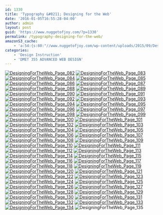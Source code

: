 ```yaml
---
id: 1330
title: 'Typography &#8211; Designing for the Web'
date: '2016-01-05T16:55:28-04:00'
author: admin
layout: post
guid: 'https://www.nuggetofjoy.com/?p=1330'
permalink: /typography-designing-for-the-web/
amazonS3_cache:
    - 'a:54:{s:80:"//www.nuggetofjoy.com/wp-content/uploads/2015/09/DesigningForTheWeb_Page_082.jpg";a:1:{s:9:"timestamp";i:1732397986;}s:80:"//www.nuggetofjoy.com/wp-content/uploads/2015/09/DesigningForTheWeb_Page_083.jpg";a:1:{s:9:"timestamp";i:1732397986;}s:80:"//www.nuggetofjoy.com/wp-content/uploads/2015/09/DesigningForTheWeb_Page_084.jpg";a:1:{s:9:"timestamp";i:1732397986;}s:80:"//www.nuggetofjoy.com/wp-content/uploads/2015/09/DesigningForTheWeb_Page_085.jpg";a:1:{s:9:"timestamp";i:1732397986;}s:80:"//www.nuggetofjoy.com/wp-content/uploads/2015/09/DesigningForTheWeb_Page_086.jpg";a:1:{s:9:"timestamp";i:1732397986;}s:80:"//www.nuggetofjoy.com/wp-content/uploads/2015/09/DesigningForTheWeb_Page_087.jpg";a:1:{s:9:"timestamp";i:1732397986;}s:80:"//www.nuggetofjoy.com/wp-content/uploads/2015/09/DesigningForTheWeb_Page_088.jpg";a:1:{s:9:"timestamp";i:1732397986;}s:80:"//www.nuggetofjoy.com/wp-content/uploads/2015/09/DesigningForTheWeb_Page_089.jpg";a:1:{s:9:"timestamp";i:1732397986;}s:80:"//www.nuggetofjoy.com/wp-content/uploads/2015/09/DesigningForTheWeb_Page_090.jpg";a:1:{s:9:"timestamp";i:1732397986;}s:80:"//www.nuggetofjoy.com/wp-content/uploads/2015/09/DesigningForTheWeb_Page_091.jpg";a:1:{s:9:"timestamp";i:1732397986;}s:80:"//www.nuggetofjoy.com/wp-content/uploads/2015/09/DesigningForTheWeb_Page_092.jpg";a:1:{s:9:"timestamp";i:1732397986;}s:80:"//www.nuggetofjoy.com/wp-content/uploads/2015/09/DesigningForTheWeb_Page_093.jpg";a:1:{s:9:"timestamp";i:1732397986;}s:80:"//www.nuggetofjoy.com/wp-content/uploads/2015/09/DesigningForTheWeb_Page_094.jpg";a:1:{s:9:"timestamp";i:1732397986;}s:80:"//www.nuggetofjoy.com/wp-content/uploads/2015/09/DesigningForTheWeb_Page_095.jpg";a:1:{s:9:"timestamp";i:1732397986;}s:80:"//www.nuggetofjoy.com/wp-content/uploads/2015/09/DesigningForTheWeb_Page_096.jpg";a:1:{s:9:"timestamp";i:1732397986;}s:80:"//www.nuggetofjoy.com/wp-content/uploads/2015/09/DesigningForTheWeb_Page_097.jpg";a:1:{s:9:"timestamp";i:1732397986;}s:80:"//www.nuggetofjoy.com/wp-content/uploads/2015/09/DesigningForTheWeb_Page_098.jpg";a:1:{s:9:"timestamp";i:1732397986;}s:80:"//www.nuggetofjoy.com/wp-content/uploads/2015/09/DesigningForTheWeb_Page_099.jpg";a:1:{s:9:"timestamp";i:1732397986;}s:80:"//www.nuggetofjoy.com/wp-content/uploads/2015/09/DesigningForTheWeb_Page_100.jpg";a:1:{s:9:"timestamp";i:1732397986;}s:80:"//www.nuggetofjoy.com/wp-content/uploads/2015/09/DesigningForTheWeb_Page_101.jpg";a:1:{s:9:"timestamp";i:1732397986;}s:80:"//www.nuggetofjoy.com/wp-content/uploads/2015/09/DesigningForTheWeb_Page_102.jpg";a:1:{s:9:"timestamp";i:1732397986;}s:80:"//www.nuggetofjoy.com/wp-content/uploads/2015/09/DesigningForTheWeb_Page_103.jpg";a:1:{s:9:"timestamp";i:1732397986;}s:80:"//www.nuggetofjoy.com/wp-content/uploads/2015/09/DesigningForTheWeb_Page_104.jpg";a:1:{s:9:"timestamp";i:1732397986;}s:80:"//www.nuggetofjoy.com/wp-content/uploads/2015/09/DesigningForTheWeb_Page_105.jpg";a:1:{s:9:"timestamp";i:1732397986;}s:80:"//www.nuggetofjoy.com/wp-content/uploads/2015/09/DesigningForTheWeb_Page_106.jpg";a:1:{s:9:"timestamp";i:1732397986;}s:80:"//www.nuggetofjoy.com/wp-content/uploads/2015/09/DesigningForTheWeb_Page_107.jpg";a:1:{s:9:"timestamp";i:1732397986;}s:80:"//www.nuggetofjoy.com/wp-content/uploads/2015/09/DesigningForTheWeb_Page_108.jpg";a:1:{s:9:"timestamp";i:1732397986;}s:80:"//www.nuggetofjoy.com/wp-content/uploads/2015/09/DesigningForTheWeb_Page_109.jpg";a:1:{s:9:"timestamp";i:1732397986;}s:80:"//www.nuggetofjoy.com/wp-content/uploads/2015/09/DesigningForTheWeb_Page_110.jpg";a:1:{s:9:"timestamp";i:1732397986;}s:80:"//www.nuggetofjoy.com/wp-content/uploads/2015/09/DesigningForTheWeb_Page_111.jpg";a:1:{s:9:"timestamp";i:1732397986;}s:80:"//www.nuggetofjoy.com/wp-content/uploads/2015/09/DesigningForTheWeb_Page_112.jpg";a:1:{s:9:"timestamp";i:1732397986;}s:80:"//www.nuggetofjoy.com/wp-content/uploads/2015/09/DesigningForTheWeb_Page_113.jpg";a:1:{s:9:"timestamp";i:1732397986;}s:80:"//www.nuggetofjoy.com/wp-content/uploads/2015/09/DesigningForTheWeb_Page_114.jpg";a:1:{s:9:"timestamp";i:1732397986;}s:80:"//www.nuggetofjoy.com/wp-content/uploads/2015/09/DesigningForTheWeb_Page_115.jpg";a:1:{s:9:"timestamp";i:1732397986;}s:80:"//www.nuggetofjoy.com/wp-content/uploads/2015/09/DesigningForTheWeb_Page_116.jpg";a:1:{s:9:"timestamp";i:1732397986;}s:80:"//www.nuggetofjoy.com/wp-content/uploads/2015/09/DesigningForTheWeb_Page_117.jpg";a:1:{s:9:"timestamp";i:1732397986;}s:80:"//www.nuggetofjoy.com/wp-content/uploads/2015/09/DesigningForTheWeb_Page_118.jpg";a:1:{s:9:"timestamp";i:1732397986;}s:80:"//www.nuggetofjoy.com/wp-content/uploads/2015/09/DesigningForTheWeb_Page_119.jpg";a:1:{s:9:"timestamp";i:1732397986;}s:80:"//www.nuggetofjoy.com/wp-content/uploads/2015/09/DesigningForTheWeb_Page_120.jpg";a:1:{s:9:"timestamp";i:1732397986;}s:80:"//www.nuggetofjoy.com/wp-content/uploads/2015/09/DesigningForTheWeb_Page_121.jpg";a:1:{s:9:"timestamp";i:1732397986;}s:80:"//www.nuggetofjoy.com/wp-content/uploads/2015/09/DesigningForTheWeb_Page_122.jpg";a:1:{s:9:"timestamp";i:1732397986;}s:80:"//www.nuggetofjoy.com/wp-content/uploads/2015/09/DesigningForTheWeb_Page_123.jpg";a:1:{s:9:"timestamp";i:1732397986;}s:80:"//www.nuggetofjoy.com/wp-content/uploads/2015/09/DesigningForTheWeb_Page_124.jpg";a:1:{s:9:"timestamp";i:1732397986;}s:80:"//www.nuggetofjoy.com/wp-content/uploads/2015/09/DesigningForTheWeb_Page_125.jpg";a:1:{s:9:"timestamp";i:1732397986;}s:80:"//www.nuggetofjoy.com/wp-content/uploads/2015/09/DesigningForTheWeb_Page_126.jpg";a:1:{s:9:"timestamp";i:1732397986;}s:80:"//www.nuggetofjoy.com/wp-content/uploads/2015/09/DesigningForTheWeb_Page_127.jpg";a:1:{s:9:"timestamp";i:1732397986;}s:80:"//www.nuggetofjoy.com/wp-content/uploads/2015/09/DesigningForTheWeb_Page_128.jpg";a:1:{s:9:"timestamp";i:1732397986;}s:80:"//www.nuggetofjoy.com/wp-content/uploads/2015/09/DesigningForTheWeb_Page_129.jpg";a:1:{s:9:"timestamp";i:1732397986;}s:80:"//www.nuggetofjoy.com/wp-content/uploads/2015/09/DesigningForTheWeb_Page_130.jpg";a:1:{s:9:"timestamp";i:1732397986;}s:80:"//www.nuggetofjoy.com/wp-content/uploads/2015/09/DesigningForTheWeb_Page_131.jpg";a:1:{s:9:"timestamp";i:1732397986;}s:80:"//www.nuggetofjoy.com/wp-content/uploads/2015/09/DesigningForTheWeb_Page_132.jpg";a:1:{s:9:"timestamp";i:1732397986;}s:80:"//www.nuggetofjoy.com/wp-content/uploads/2015/09/DesigningForTheWeb_Page_133.jpg";a:1:{s:9:"timestamp";i:1732397986;}s:80:"//www.nuggetofjoy.com/wp-content/uploads/2015/09/DesigningForTheWeb_Page_134.jpg";a:1:{s:9:"timestamp";i:1732397986;}s:80:"//www.nuggetofjoy.com/wp-content/uploads/2015/09/DesigningForTheWeb_Page_135.jpg";a:1:{s:9:"timestamp";i:1732397986;}}'
categories:
    - 'Design Instruction'
    - 'DMET 355 ADVANCED WEB DESIGN'
---
```


[![DesigningForTheWeb_Page_082](https://www.nuggetofjoy.com/wp-content/uploads/2015/09/DesigningForTheWeb_Page_082.jpg)](https://www.nuggetofjoy.com/wp-content/uploads/2015/09/DesigningForTheWeb_Page_082.jpg) [![DesigningForTheWeb_Page_083](https://www.nuggetofjoy.com/wp-content/uploads/2015/09/DesigningForTheWeb_Page_083.jpg)](https://www.nuggetofjoy.com/wp-content/uploads/2015/09/DesigningForTheWeb_Page_083.jpg) [![DesigningForTheWeb_Page_084](https://www.nuggetofjoy.com/wp-content/uploads/2015/09/DesigningForTheWeb_Page_084.jpg)](https://www.nuggetofjoy.com/wp-content/uploads/2015/09/DesigningForTheWeb_Page_084.jpg) [![DesigningForTheWeb_Page_085](https://www.nuggetofjoy.com/wp-content/uploads/2015/09/DesigningForTheWeb_Page_085.jpg)](https://www.nuggetofjoy.com/wp-content/uploads/2015/09/DesigningForTheWeb_Page_085.jpg) [![DesigningForTheWeb_Page_086](https://www.nuggetofjoy.com/wp-content/uploads/2015/09/DesigningForTheWeb_Page_086.jpg)](https://www.nuggetofjoy.com/wp-content/uploads/2015/09/DesigningForTheWeb_Page_086.jpg) [![DesigningForTheWeb_Page_087](https://www.nuggetofjoy.com/wp-content/uploads/2015/09/DesigningForTheWeb_Page_087.jpg)](https://www.nuggetofjoy.com/wp-content/uploads/2015/09/DesigningForTheWeb_Page_087.jpg) [![DesigningForTheWeb_Page_088](https://www.nuggetofjoy.com/wp-content/uploads/2015/09/DesigningForTheWeb_Page_088.jpg)](https://www.nuggetofjoy.com/wp-content/uploads/2015/09/DesigningForTheWeb_Page_088.jpg) [![DesigningForTheWeb_Page_089](https://www.nuggetofjoy.com/wp-content/uploads/2015/09/DesigningForTheWeb_Page_089.jpg)](https://www.nuggetofjoy.com/wp-content/uploads/2015/09/DesigningForTheWeb_Page_089.jpg) [![DesigningForTheWeb_Page_090](https://www.nuggetofjoy.com/wp-content/uploads/2015/09/DesigningForTheWeb_Page_090.jpg)](https://www.nuggetofjoy.com/wp-content/uploads/2015/09/DesigningForTheWeb_Page_090.jpg) [![DesigningForTheWeb_Page_091](https://www.nuggetofjoy.com/wp-content/uploads/2015/09/DesigningForTheWeb_Page_091.jpg)](https://www.nuggetofjoy.com/wp-content/uploads/2015/09/DesigningForTheWeb_Page_091.jpg) [![DesigningForTheWeb_Page_092](https://www.nuggetofjoy.com/wp-content/uploads/2015/09/DesigningForTheWeb_Page_092.jpg)](https://www.nuggetofjoy.com/wp-content/uploads/2015/09/DesigningForTheWeb_Page_092.jpg) [![DesigningForTheWeb_Page_093](https://www.nuggetofjoy.com/wp-content/uploads/2015/09/DesigningForTheWeb_Page_093.jpg)](https://www.nuggetofjoy.com/wp-content/uploads/2015/09/DesigningForTheWeb_Page_093.jpg) [![DesigningForTheWeb_Page_094](https://www.nuggetofjoy.com/wp-content/uploads/2015/09/DesigningForTheWeb_Page_094.jpg)](https://www.nuggetofjoy.com/wp-content/uploads/2015/09/DesigningForTheWeb_Page_094.jpg) [![DesigningForTheWeb_Page_095](https://www.nuggetofjoy.com/wp-content/uploads/2015/09/DesigningForTheWeb_Page_095.jpg)](https://www.nuggetofjoy.com/wp-content/uploads/2015/09/DesigningForTheWeb_Page_095.jpg) [![DesigningForTheWeb_Page_096](https://www.nuggetofjoy.com/wp-content/uploads/2015/09/DesigningForTheWeb_Page_096.jpg)](https://www.nuggetofjoy.com/wp-content/uploads/2015/09/DesigningForTheWeb_Page_096.jpg) [![DesigningForTheWeb_Page_097](https://www.nuggetofjoy.com/wp-content/uploads/2015/09/DesigningForTheWeb_Page_097.jpg)](https://www.nuggetofjoy.com/wp-content/uploads/2015/09/DesigningForTheWeb_Page_097.jpg) [![DesigningForTheWeb_Page_098](https://www.nuggetofjoy.com/wp-content/uploads/2015/09/DesigningForTheWeb_Page_098.jpg)](https://www.nuggetofjoy.com/wp-content/uploads/2015/09/DesigningForTheWeb_Page_098.jpg) [![DesigningForTheWeb_Page_099](https://www.nuggetofjoy.com/wp-content/uploads/2015/09/DesigningForTheWeb_Page_099.jpg)](https://www.nuggetofjoy.com/wp-content/uploads/2015/09/DesigningForTheWeb_Page_099.jpg) [![DesigningForTheWeb_Page_100](https://www.nuggetofjoy.com/wp-content/uploads/2015/09/DesigningForTheWeb_Page_100.jpg)](https://www.nuggetofjoy.com/wp-content/uploads/2015/09/DesigningForTheWeb_Page_100.jpg) [![DesigningForTheWeb_Page_101](https://www.nuggetofjoy.com/wp-content/uploads/2015/09/DesigningForTheWeb_Page_101.jpg)](https://www.nuggetofjoy.com/wp-content/uploads/2015/09/DesigningForTheWeb_Page_101.jpg) [![DesigningForTheWeb_Page_102](https://www.nuggetofjoy.com/wp-content/uploads/2015/09/DesigningForTheWeb_Page_102.jpg)](https://www.nuggetofjoy.com/wp-content/uploads/2015/09/DesigningForTheWeb_Page_102.jpg) [![DesigningForTheWeb_Page_103](https://www.nuggetofjoy.com/wp-content/uploads/2015/09/DesigningForTheWeb_Page_103.jpg)](https://www.nuggetofjoy.com/wp-content/uploads/2015/09/DesigningForTheWeb_Page_103.jpg) [![DesigningForTheWeb_Page_104](https://www.nuggetofjoy.com/wp-content/uploads/2015/09/DesigningForTheWeb_Page_104.jpg)](https://www.nuggetofjoy.com/wp-content/uploads/2015/09/DesigningForTheWeb_Page_104.jpg) [![DesigningForTheWeb_Page_105](https://www.nuggetofjoy.com/wp-content/uploads/2015/09/DesigningForTheWeb_Page_105.jpg)](https://www.nuggetofjoy.com/wp-content/uploads/2015/09/DesigningForTheWeb_Page_105.jpg) [![DesigningForTheWeb_Page_106](https://www.nuggetofjoy.com/wp-content/uploads/2015/09/DesigningForTheWeb_Page_106.jpg)](https://www.nuggetofjoy.com/wp-content/uploads/2015/09/DesigningForTheWeb_Page_106.jpg) [![DesigningForTheWeb_Page_107](https://www.nuggetofjoy.com/wp-content/uploads/2015/09/DesigningForTheWeb_Page_107.jpg)](https://www.nuggetofjoy.com/wp-content/uploads/2015/09/DesigningForTheWeb_Page_107.jpg) [![DesigningForTheWeb_Page_108](https://www.nuggetofjoy.com/wp-content/uploads/2015/09/DesigningForTheWeb_Page_108.jpg)](https://www.nuggetofjoy.com/wp-content/uploads/2015/09/DesigningForTheWeb_Page_108.jpg) [![DesigningForTheWeb_Page_109](https://www.nuggetofjoy.com/wp-content/uploads/2015/09/DesigningForTheWeb_Page_109.jpg)](https://www.nuggetofjoy.com/wp-content/uploads/2015/09/DesigningForTheWeb_Page_109.jpg) [![DesigningForTheWeb_Page_110](https://www.nuggetofjoy.com/wp-content/uploads/2015/09/DesigningForTheWeb_Page_110.jpg)](https://www.nuggetofjoy.com/wp-content/uploads/2015/09/DesigningForTheWeb_Page_110.jpg) [![DesigningForTheWeb_Page_111](https://www.nuggetofjoy.com/wp-content/uploads/2015/09/DesigningForTheWeb_Page_111.jpg)](https://www.nuggetofjoy.com/wp-content/uploads/2015/09/DesigningForTheWeb_Page_111.jpg) [![DesigningForTheWeb_Page_112](https://www.nuggetofjoy.com/wp-content/uploads/2015/09/DesigningForTheWeb_Page_112.jpg)](https://www.nuggetofjoy.com/wp-content/uploads/2015/09/DesigningForTheWeb_Page_112.jpg) [![DesigningForTheWeb_Page_113](https://www.nuggetofjoy.com/wp-content/uploads/2015/09/DesigningForTheWeb_Page_113.jpg)](https://www.nuggetofjoy.com/wp-content/uploads/2015/09/DesigningForTheWeb_Page_113.jpg) [![DesigningForTheWeb_Page_114](https://www.nuggetofjoy.com/wp-content/uploads/2015/09/DesigningForTheWeb_Page_114.jpg)](https://www.nuggetofjoy.com/wp-content/uploads/2015/09/DesigningForTheWeb_Page_114.jpg) [![DesigningForTheWeb_Page_115](https://www.nuggetofjoy.com/wp-content/uploads/2015/09/DesigningForTheWeb_Page_115.jpg)](https://www.nuggetofjoy.com/wp-content/uploads/2015/09/DesigningForTheWeb_Page_115.jpg) [![DesigningForTheWeb_Page_116](https://www.nuggetofjoy.com/wp-content/uploads/2015/09/DesigningForTheWeb_Page_116.jpg)](https://www.nuggetofjoy.com/wp-content/uploads/2015/09/DesigningForTheWeb_Page_116.jpg) [![DesigningForTheWeb_Page_117](https://www.nuggetofjoy.com/wp-content/uploads/2015/09/DesigningForTheWeb_Page_117.jpg)](https://www.nuggetofjoy.com/wp-content/uploads/2015/09/DesigningForTheWeb_Page_117.jpg) [![DesigningForTheWeb_Page_118](https://www.nuggetofjoy.com/wp-content/uploads/2015/09/DesigningForTheWeb_Page_118.jpg)](https://www.nuggetofjoy.com/wp-content/uploads/2015/09/DesigningForTheWeb_Page_118.jpg) [![DesigningForTheWeb_Page_119](https://www.nuggetofjoy.com/wp-content/uploads/2015/09/DesigningForTheWeb_Page_119.jpg)](https://www.nuggetofjoy.com/wp-content/uploads/2015/09/DesigningForTheWeb_Page_119.jpg) [![DesigningForTheWeb_Page_120](https://www.nuggetofjoy.com/wp-content/uploads/2015/09/DesigningForTheWeb_Page_120.jpg)](https://www.nuggetofjoy.com/wp-content/uploads/2015/09/DesigningForTheWeb_Page_120.jpg) [![DesigningForTheWeb_Page_121](https://www.nuggetofjoy.com/wp-content/uploads/2015/09/DesigningForTheWeb_Page_121.jpg)](https://www.nuggetofjoy.com/wp-content/uploads/2015/09/DesigningForTheWeb_Page_121.jpg) [![DesigningForTheWeb_Page_122](https://www.nuggetofjoy.com/wp-content/uploads/2015/09/DesigningForTheWeb_Page_122.jpg)](https://www.nuggetofjoy.com/wp-content/uploads/2015/09/DesigningForTheWeb_Page_122.jpg) [![DesigningForTheWeb_Page_123](https://www.nuggetofjoy.com/wp-content/uploads/2015/09/DesigningForTheWeb_Page_123.jpg)](https://www.nuggetofjoy.com/wp-content/uploads/2015/09/DesigningForTheWeb_Page_123.jpg) [![DesigningForTheWeb_Page_124](https://www.nuggetofjoy.com/wp-content/uploads/2015/09/DesigningForTheWeb_Page_124.jpg)](https://www.nuggetofjoy.com/wp-content/uploads/2015/09/DesigningForTheWeb_Page_124.jpg) [![DesigningForTheWeb_Page_125](https://www.nuggetofjoy.com/wp-content/uploads/2015/09/DesigningForTheWeb_Page_125.jpg)](https://www.nuggetofjoy.com/wp-content/uploads/2015/09/DesigningForTheWeb_Page_125.jpg) [![DesigningForTheWeb_Page_126](https://www.nuggetofjoy.com/wp-content/uploads/2015/09/DesigningForTheWeb_Page_126.jpg)](https://www.nuggetofjoy.com/wp-content/uploads/2015/09/DesigningForTheWeb_Page_126.jpg) [![DesigningForTheWeb_Page_127](https://www.nuggetofjoy.com/wp-content/uploads/2015/09/DesigningForTheWeb_Page_127.jpg)](https://www.nuggetofjoy.com/wp-content/uploads/2015/09/DesigningForTheWeb_Page_127.jpg) [![DesigningForTheWeb_Page_128](https://www.nuggetofjoy.com/wp-content/uploads/2015/09/DesigningForTheWeb_Page_128.jpg)](https://www.nuggetofjoy.com/wp-content/uploads/2015/09/DesigningForTheWeb_Page_128.jpg) [![DesigningForTheWeb_Page_129](https://www.nuggetofjoy.com/wp-content/uploads/2015/09/DesigningForTheWeb_Page_129.jpg)](https://www.nuggetofjoy.com/wp-content/uploads/2015/09/DesigningForTheWeb_Page_129.jpg) [![DesigningForTheWeb_Page_130](https://www.nuggetofjoy.com/wp-content/uploads/2015/09/DesigningForTheWeb_Page_130.jpg)](https://www.nuggetofjoy.com/wp-content/uploads/2015/09/DesigningForTheWeb_Page_130.jpg) [![DesigningForTheWeb_Page_131](https://www.nuggetofjoy.com/wp-content/uploads/2015/09/DesigningForTheWeb_Page_131.jpg)](https://www.nuggetofjoy.com/wp-content/uploads/2015/09/DesigningForTheWeb_Page_131.jpg) [![DesigningForTheWeb_Page_132](https://www.nuggetofjoy.com/wp-content/uploads/2015/09/DesigningForTheWeb_Page_132.jpg)](https://www.nuggetofjoy.com/wp-content/uploads/2015/09/DesigningForTheWeb_Page_132.jpg) [![DesigningForTheWeb_Page_133](https://www.nuggetofjoy.com/wp-content/uploads/2015/09/DesigningForTheWeb_Page_133.jpg)](https://www.nuggetofjoy.com/wp-content/uploads/2015/09/DesigningForTheWeb_Page_133.jpg) [![DesigningForTheWeb_Page_134](https://www.nuggetofjoy.com/wp-content/uploads/2015/09/DesigningForTheWeb_Page_134.jpg)](https://www.nuggetofjoy.com/wp-content/uploads/2015/09/DesigningForTheWeb_Page_134.jpg) ![DesigningForTheWeb_Page_135](https://www.nuggetofjoy.com/wp-content/uploads/2015/09/DesigningForTheWeb_Page_135.jpg)